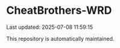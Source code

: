 # CheatBrothers-WRD

Last updated: 2025-07-08 11:59:15

This repository is automatically maintained.
